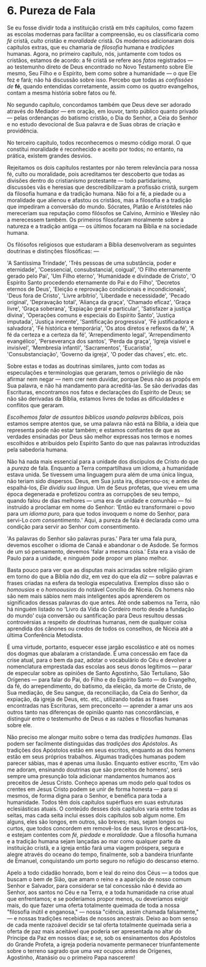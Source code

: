 # 6. Pureza de Fala

Se eu fosse dividir toda a instituição cristã em *três* capítulos, como fazem as escolas modernas para facilitar a compreensão, eu os classificaria como *fé* cristã, *culto* cristão e *moralidade* cristã. Os modernos adicionaram dois capítulos extras, que eu chamaria de *filosofia* humana e *tradições* humanas. Agora, no primeiro capítulo, nós, juntamente com todos os cristãos, estamos de acordo: a fé cristã se refere aos *fatos* registrados — ao testemunho direto de Deus encontrado no Novo Testamento sobre Ele mesmo, Seu Filho e o Espírito, bem como sobre a humanidade — o que Ele fez e fará; não há discussão sobre isso. Percebo que todas as *confissões de* **fé**, quando entendidas corretamente, assim como os *quatro* evangelhos, contam a mesma história sobre fatos ou fé.

No segundo capítulo, concordamos também que Deus deve ser adorado através do Mediador — em oração, em louvor, tanto público quanto privado — pelas ordenanças do batismo cristão, o Dia do Senhor, a Ceia do Senhor e no estudo devocional de Sua palavra e de Suas obras de criação e providência.

No terceiro capítulo, todos reconhecemos o mesmo código moral. O que constitui moralidade é reconhecido e aceito por todos; no entanto, na prática, existem grandes desvios.

Rejeitamos os dois capítulos restantes por não terem relevância para nossa fé, culto ou moralidade, pois acreditamos ter descoberto que todas as divisões dentro do cristianismo protestante — todo partidarismo, discussões vãs e heresias que descredibilizaram a profissão cristã, surgem da filosofia humana e da tradição humana. Não foi a fé, a piedade ou a moralidade que alienou e afastou os cristãos, mas a filosofia e a tradição que impediram a conversão do mundo. Sócrates, Platão e Aristóteles não mereceriam sua reputação como filósofos se Calvino, Armínio e Wesley não a merecessem também. Os primeiros filosofaram moralmente sobre a natureza e a tradição antiga — os últimos focaram na Bíblia e na sociedade humana.

Os filósofos religiosos que estudaram a Bíblia desenvolveram as seguintes doutrinas e distinções filosóficas: —

'A Santíssima Trindade', 'Três pessoas de uma substância, poder e eternidade', 'Coessencial, consubstancial, coigual', 'O Filho eternamente gerado pelo Pai', 'Um Filho eterno', 'Humanidade e divindade de Cristo', 'O Espírito Santo procedendo eternamente do Pai e do Filho', 'Decretos eternos de Deus', 'Eleição e reprovação condicionais e incondicionais', 'Deus fora de Cristo', 'Livre arbítrio', 'Liberdade e necessidade', 'Pecado original', 'Depravação total', 'Aliança da graça', 'Chamado eficaz', 'Graça livre', 'Graça soberana', 'Expiação geral e particular', 'Satisfazer a justiça divina', 'Operações comuns e especiais do Espírito Santo', 'Justiça imputada', 'Justiça inerente', 'Santificação progressiva', 'Fé justificadora e salvadora', 'Fé histórica e temporária', 'Os atos diretos e reflexos da fé', 'A fé da certeza e a certeza da fé', 'Arrependimento legal', 'Arrependimento evangélico', 'Perseverança dos santos', 'Perda da graça', 'Igreja visível e invisível', 'Membresia infantil', 'Sacramentos', 'Eucaristia', 'Consubstanciação', 'Governo da igreja', 'O poder das chaves', etc. etc.

Sobre estas e todas as doutrinas similares, junto com todas as especulações e terminologias que geraram, temos o privilégio de não afirmar nem negar — nem crer nem duvidar, porque Deus não as propôs em Sua palavra, e não há mandamento para acreditá-las. Se são derivadas das Escrituras, encontramos nos fatos e declarações do Espírito de Deus; se não são derivadas da Bíblia, estamos livres de todas as dificuldades e conflitos que geraram.

*Escolhemos falar de assuntos bíblicos usando palavras bíblicas,* pois estamos sempre atentos que, se uma palavra não está na Bíblia, a ideia que representa pode não estar também; e estamos confiantes de que as verdades ensinadas por Deus são melhor expressas nos termos e nomes escolhidos e atribuídos pelo Espírito Santo do que nas palavras introduzidas pela sabedoria humana.

Não há nada mais essencial para a unidade dos discípulos de Cristo do que a *pureza* de fala. Enquanto a Terra compartilhava um idioma, a humanidade estava unida. Se tivessem uma linguagem pura além de uma única língua, não teriam sido dispersos. Deus, em Sua justa ira, dispersou-os; e antes de espalhá-los, *Ele dividiu sua língua*. Um de Seus profetas, que viveu em uma época degenerada e profetizou contra as corrupções de seu tempo, quando falou de dias melhores — uma era de unidade e comunhão — foi instruído a proclamar em nome do Senhor: 'Então eu transformarei o povo para um *idioma puro,* para que todos invoquem o nome do Senhor, para servi-Lo *com consentimento.*' Aqui, a pureza de fala é declarada como uma condição para servir ao Senhor com consentimento.

'As palavras do Senhor são palavras puras.' Para ter uma fala pura, devemos escolher o idioma de Canaã e abandonar o de Asdode. Se formos de um só pensamento, devemos 'falar a mesma coisa.' Esta era a visão de Paulo para a unidade, e ninguém pode propor um plano melhor.

Basta pouco para ver que as disputas mais acirradas sobre religião giram em torno do que a Bíblia *não* diz, em vez do que ela *diz* — sobre palavras e frases criadas na esfera da teologia especulativa. Exemplos disso são o *homousios* e o *homoousios* do notável Concílio de Niceia. Os homens não são nem mais sábios nem mais inteligentes após aprenderem os significados dessas palavras do que antes. Até onde sabemos na Terra, não há ninguém listado no 'Livro da Vida do Cordeiro morto desde a fundação do mundo' cuja conversão ou santificação para Deus resultou dessas controvérsias a respeito de doutrinas humanas, nem de qualquer coisa aprendida dos cânones ou credos de todos os conselhos, de Niceia até a última Conferência Metodista.

É uma virtude, portanto, esquecer esse jargão escolástico e até os nomes dos dogmas que abalaram a cristandade. É uma concessão em face da crise atual, para o bem da paz, adotar o vocabulário do Céu e devolver a nomenclatura emprestada das escolas aos seus donos legítimos — parar de especular sobre as opiniões de Santo Agostinho, São Tertuliano, São Orígenes — para falar do Pai, do Filho e do Espírito Santo — do Evangelho, da fé, do arrependimento, do batismo, da eleição, da morte de Cristo, de Sua mediação, de Seu sangue, da reconciliação, da Ceia do Senhor, da expiação, da igreja de Deus, etc. etc., utilizando todas as frases encontradas nas Escrituras, sem preconceito — aprender a amar uns aos outros tanto nas diferenças de opinião quanto nas concordâncias, e distinguir entre o testemunho de Deus e as razões e filosofias humanas sobre ele.

Não preciso me alongar muito sobre o tema das *tradições humanas*. Elas podem ser facilmente distinguidas das *tradições dos Apóstolos*. As tradições dos Apóstolos estão em seus escritos, enquanto as dos homens estão em seus próprios trabalhos. Algumas tradições humanas podem parecer sábias, mas é apenas uma ilusão. Enquanto estiver escrito, 'Em vão me adoram, ensinando doutrinas que são preceitos de homens', será sempre uma presunção tola adicionar mandamentos humanos aos preceitos de Jesus Cristo. Conheço apenas um modo pelo qual todos os crentes em Jesus Cristo podem se unir de forma honesta — para si mesmos, de forma digna para o Senhor, e benéfica para toda a humanidade. Todos têm dois capítulos supérfluos em suas estruturas eclesiásticas atuais. O conteúdo desses dois capítulos varia entre todas as seitas, mas cada seita inclui esses dois capítulos sob algum nome. Em alguns, eles são longos, em outros, são breves; mas, sejam longos ou curtos, que todos concordem em removê-los de seus livros e descartá-los, e estejam contentes com *fé, piedade* e *moralidade*. Que a filosofia humana e a tradição humana sejam lançadas ao mar como qualquer parte da instituição cristã, e a igreja então fará uma viagem próspera, segura e alegre através do oceano do tempo, finalmente, sob a bandeira triunfante de Emanuel, conquistando um porto seguro no refúgio do descanso eterno.

Apelo a todo cidadão honrado, bom e leal do reino dos Céus — a todos que buscam o bem de Sião, que amam o reino e a aparição de nosso comum Senhor e Salvador, para considerar se tal concessão não é devida ao Senhor, aos santos no Céu e na Terra, e a toda humanidade na crise atual que enfrentamos; e se poderíamos propor menos, ou deveríamos exigir mais, do que fazer uma oferta totalmente queimada de toda a nossa "filosofia inútil e enganosa," — nossa "ciência, assim chamada falsamente," — e nossas tradições recebidas de nossos ancestrais. Deixo ao bom senso de cada mente razoável decidir se tal oferta totalmente queimada seria a oferta de paz mais aceitável que poderia ser apresentada no altar do Príncipe da Paz em nossos dias; e se, sob os ensinamentos dos Apóstolos do Grande Profeta, a igreja poderia novamente permanecer triunfantemente sobre o terreno sagrado que uma vez ocupou antes de Orígenes, Agostinho, Atanásio ou o primeiro Papa nascerem!